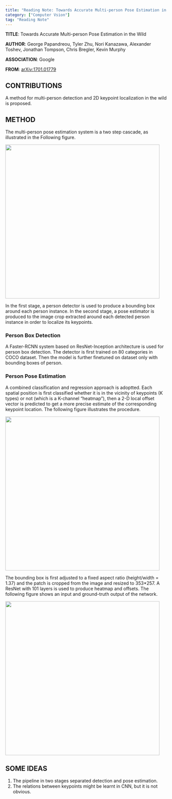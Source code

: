 ```yaml
---
title: "Reading Note: Towards Accurate Multi-person Pose Estimation in the Wild"
category: ["Computer Vsion"]
tag: "Reading Note"
---
```


**TITLE**: Towards Accurate Multi-person Pose Estimation in the Wild

**AUTHOR**: George Papandreou, Tyler Zhu, Nori Kanazawa, Alexander Toshev, Jonathan Tompson, Chris Bregler, Kevin Murphy

**ASSOCIATION**: Google

**FROM**: [arXiv:1701.01779](https://arxiv.org/abs/1701.01779)

## CONTRIBUTIONS ##

A method for multi-person detection and 2D keypoint localization in the wild is proposed.


## METHOD ##

The multi-person pose estimation system is a two step cascade, as illustrated in the Following figure. 

<img class="img-responsive center-block" src="https://raw.githubusercontent.com/joshua19881228/my_blogs/master/Computer_Vision/Reading_Note/figures/TAMPEW_1.jpg" alt="" width="480"/>

In the first stage, a person detector is used to produce a bounding box around each person instance. In the second stage, a pose estimator is produced to the image crop extracted around each detected person instance in order to localize its keypoints.

### Person Box Detection ###

A Faster-RCNN system based on ResNet-Inception architecture is used for person box detection. The detector is first trained on 80 categories in COCO dataset. Then the model is further finetuned on dataset only with bounding boxes of person.

### Person Pose Estimation ###

A combined classification and regression approach is adoptted. Each spatial position is first classified whether it is in the vicinity of keypoints (K types) or not (which is a K-channel “heatmap”), then a 2-D local offset vector is predicted to get a more precise estimate of the corresponding keypoint location. The following figure illustrates the procedure.

<img class="img-responsive center-block" src="https://raw.githubusercontent.com/joshua19881228/my_blogs/master/Computer_Vision/Reading_Note/figures/TAMPEW_2.jpg" alt="" width="480"/>

The bounding box is first adjusted to a fixed aspect ratio (height/width = 1.37) and the patch is cropped from the image and resized to 353*257. A ResNet with 101 layers is used to produce heatmap and offsets. The following figure shows an input and ground-truth output of the network. 

<img class="img-responsive center-block" src="https://raw.githubusercontent.com/joshua19881228/my_blogs/master/Computer_Vision/Reading_Note/figures/TAMPEW_3.jpg" alt="" width="480"/>

## SOME IDEAS ##

1. The pipeline in two stages separated detection and pose estimation.
2. The relations between keypoints might be learnt in CNN, but it is not obvious.
